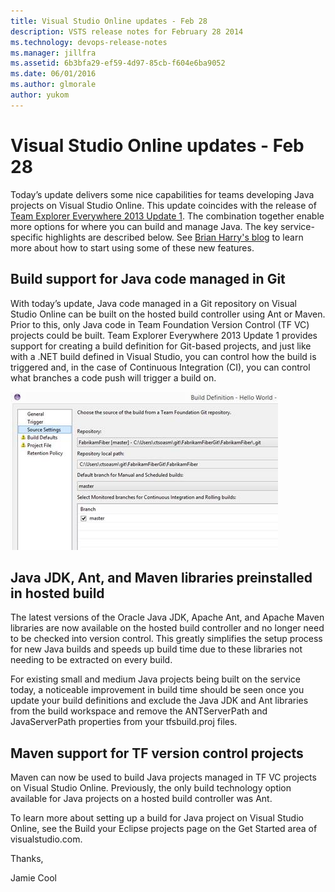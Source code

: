 ```yaml
---
title: Visual Studio Online updates - Feb 28
description: VSTS release notes for February 28 2014
ms.technology: devops-release-notes
ms.manager: jillfra
ms.assetid: 6b3bfa29-ef59-4d97-85cb-f604e6ba9052
ms.date: 06/01/2016
ms.author: glmorale
author: yukom
---
```


# Visual Studio Online updates - Feb 28

Today’s update delivers some nice capabilities for teams developing Java projects on Visual Studio Online. This update coincides with the release of [Team Explorer Everywhere 2013 Update 1](https://www.microsoft.com/download/details.aspx?id=40785). The combination together enable more options for where you can build and manage Java. The key service-specific highlights are described below. See [Brian Harry's blog](https://blogs.msdn.com/b/bharry/) to learn more about how to start using some of these new features.

## Build support for Java code managed in Git

With today’s update, Java code managed in a Git repository on Visual Studio Online can be built on the hosted build controller using Ant or Maven. Prior to this, only Java code in Team Foundation Version Control (TF VC) projects could be built. Team Explorer Everywhere 2013 Update 1 provides support for creating a build definition for Git-based projects, and just like with a .NET build defined in Visual Studio, you can control how the build is triggered and, in the case of Continuous Integration (CI), you can control what branches a code push will trigger a build on.

![Build support for Java code managed in Git](media/2_28_01.png)

## Java JDK, Ant, and Maven libraries preinstalled in hosted build

The latest versions of the Oracle Java JDK, Apache Ant, and Apache Maven libraries are now available on the hosted build controller and no longer need to be checked into version control. This greatly simplifies the setup process for new Java builds and speeds up build time due to these libraries not needing to be extracted on every build.

For existing small and medium Java projects being built on the service today, a noticeable improvement in build time should be seen once you update your build definitions and exclude the Java JDK and Ant libraries from the build workspace and remove the ANTServerPath and JavaServerPath properties from your tfsbuild.proj files.

## Maven support for TF version control projects

Maven can now be used to build Java projects managed in TF VC projects on Visual Studio Online. Previously, the only build technology option available for Java projects on a hosted build controller was Ant.

To learn more about setting up a build for Java project on Visual Studio Online, see the Build your Eclipse projects page on the Get Started area of visualstudio.com.

Thanks,

Jamie Cool
